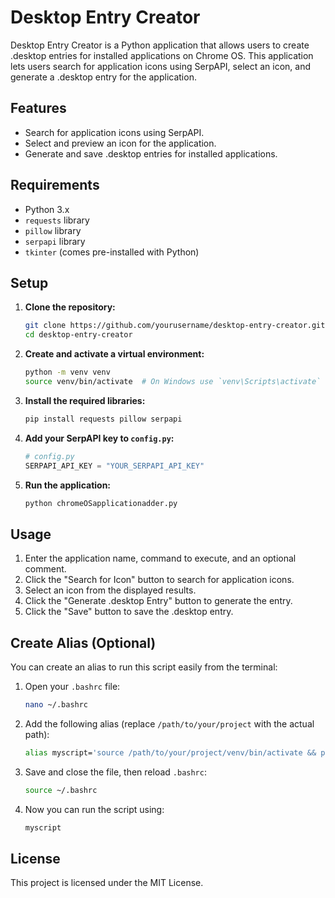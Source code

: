 # Desktop Entry Creator

Desktop Entry Creator is a Python application that allows users to create .desktop entries for installed applications on Chrome OS. This application lets users search for application icons using SerpAPI, select an icon, and generate a .desktop entry for the application.

## Features

- Search for application icons using SerpAPI.
- Select and preview an icon for the application.
- Generate and save .desktop entries for installed applications.

## Requirements

- Python 3.x
- `requests` library
- `pillow` library
- `serpapi` library
- `tkinter` (comes pre-installed with Python)

## Setup

1. **Clone the repository:**
    ```bash
    git clone https://github.com/yourusername/desktop-entry-creator.git
    cd desktop-entry-creator
    ```

2. **Create and activate a virtual environment:**
    ```bash
    python -m venv venv
    source venv/bin/activate  # On Windows use `venv\Scripts\activate`
    ```

3. **Install the required libraries:**
    ```bash
    pip install requests pillow serpapi
    ```

4. **Add your SerpAPI key to `config.py`:**
    ```python
    # config.py
    SERPAPI_API_KEY = "YOUR_SERPAPI_API_KEY"
    ```

5. **Run the application:**
    ```bash
    python chromeOSapplicationadder.py
    ```

## Usage

1. Enter the application name, command to execute, and an optional comment.
2. Click the "Search for Icon" button to search for application icons.
3. Select an icon from the displayed results.
4. Click the "Generate .desktop Entry" button to generate the entry.
5. Click the "Save" button to save the .desktop entry.

## Create Alias (Optional)

You can create an alias to run this script easily from the terminal:

1. Open your `.bashrc` file:
    ```bash
    nano ~/.bashrc
    ```

2. Add the following alias (replace `/path/to/your/project` with the actual path):
    ```bash
    alias myscript='source /path/to/your/project/venv/bin/activate && python /path/to/your/project/chromeOSapplicationadder.py && deactivate'
    ```

3. Save and close the file, then reload `.bashrc`:
    ```bash
    source ~/.bashrc
    ```

4. Now you can run the script using:
    ```bash
    myscript
    ```

## License

This project is licensed under the MIT License.
